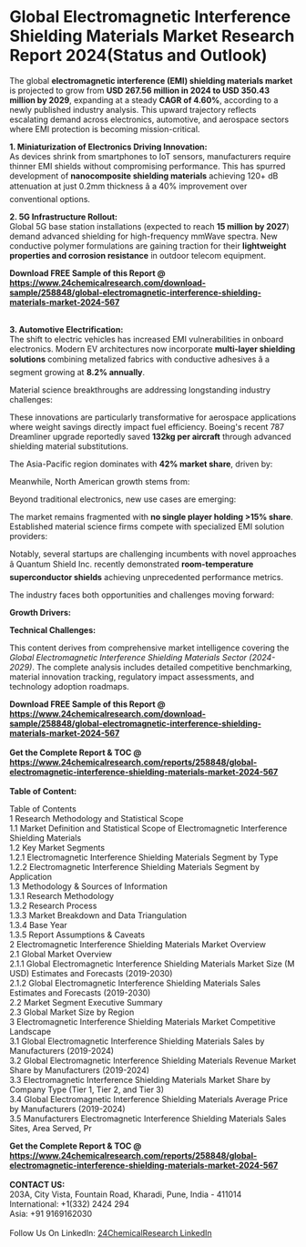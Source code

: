 <h1>Global Electromagnetic Interference Shielding Materials Market Research Report 2024(Status and Outlook)</h1><p>The global <strong>electromagnetic interference (EMI) shielding materials market</strong> is projected to grow from <strong>USD 267.56 million in 2024 to USD 350.43 million by 2029</strong>, expanding at a steady <strong>CAGR of 4.60%</strong>, according to a newly published industry analysis. This upward trajectory reflects escalating demand across electronics, automotive, and aerospace sectors where EMI protection is becoming mission-critical.</p><p><strong>1. Miniaturization of Electronics Driving Innovation:</strong><br>
As devices shrink from smartphones to IoT sensors, manufacturers require thinner EMI shields without compromising performance. This has spurred development of <strong>nanocomposite shielding materials</strong> achieving 120+ dB attenuation at just 0.2mm thickness â a 40% improvement over conventional options.</p><p><strong>2. 5G Infrastructure Rollout:</strong><br>
Global 5G base station installations (expected to reach <strong>15 million by 2027</strong>) demand advanced shielding for high-frequency mmWave spectra. New conductive polymer formulations are gaining traction for their <strong>lightweight properties and corrosion resistance</strong> in outdoor telecom equipment.</p><div><b>Download FREE Sample of this Report @ 
            <a href="https://www.24chemicalresearch.com/download-sample/258848/global-electromagnetic-interference-shielding-materials-market-2024-567">
            https://www.24chemicalresearch.com/download-sample/258848/global-electromagnetic-interference-shielding-materials-market-2024-567</a></b></div><br><p><strong>3. Automotive Electrification:</strong><br>
The shift to electric vehicles has increased EMI vulnerabilities in onboard electronics. Modern EV architectures now incorporate <strong>multi-layer shielding solutions</strong> combining metalized fabrics with conductive adhesives â a segment growing at <strong>8.2% annually</strong>.</p><p>Material science breakthroughs are addressing longstanding industry challenges:</p><p>These innovations are particularly transformative for aerospace applications where weight savings directly impact fuel efficiency. Boeing's recent 787 Dreamliner upgrade reportedly saved <strong>132kg per aircraft</strong> through advanced shielding material substitutions.</p><p>The Asia-Pacific region dominates with <strong>42% market share</strong>, driven by:</p><p>Meanwhile, North American growth stems from:</p><p>Beyond traditional electronics, new use cases are emerging:</p><p>The market remains fragmented with <strong>no single player holding &gt;15% share</strong>. Established material science firms compete with specialized EMI solution providers:</p><p>Notably, several startups are challenging incumbents with novel approaches â Quantum Shield Inc. recently demonstrated <strong>room-temperature superconductor shields</strong> achieving unprecedented performance metrics.</p><p>The industry faces both opportunities and challenges moving forward:</p><p><strong>Growth Drivers:</strong></p><p><strong>Technical Challenges:</strong></p><p>This content derives from comprehensive market intelligence covering the <em>Global Electromagnetic Interference Shielding Materials Sector (2024-2029)</em>. The complete analysis includes detailed competitive benchmarking, material innovation tracking, regulatory impact assessments, and technology adoption roadmaps.</p><div><b>Download FREE Sample of this Report @ 
            <a href="https://www.24chemicalresearch.com/download-sample/258848/global-electromagnetic-interference-shielding-materials-market-2024-567">
            https://www.24chemicalresearch.com/download-sample/258848/global-electromagnetic-interference-shielding-materials-market-2024-567</a></b></div><br><div><b>Get the Complete Report & TOC @ 
            <a href="https://www.24chemicalresearch.com/reports/258848/global-electromagnetic-interference-shielding-materials-market-2024-567">
            https://www.24chemicalresearch.com/reports/258848/global-electromagnetic-interference-shielding-materials-market-2024-567</a></b></div><br>
            <b>Table of Content:</b><p>Table of Contents<br />
1 Research Methodology and Statistical Scope<br />
1.1 Market Definition and Statistical Scope of Electromagnetic Interference Shielding Materials<br />
1.2 Key Market Segments<br />
1.2.1 Electromagnetic Interference Shielding Materials Segment by Type<br />
1.2.2 Electromagnetic Interference Shielding Materials Segment by Application<br />
1.3 Methodology & Sources of Information<br />
1.3.1 Research Methodology<br />
1.3.2 Research Process<br />
1.3.3 Market Breakdown and Data Triangulation<br />
1.3.4 Base Year<br />
1.3.5 Report Assumptions & Caveats<br />
2 Electromagnetic Interference Shielding Materials Market Overview<br />
2.1 Global Market Overview<br />
2.1.1 Global Electromagnetic Interference Shielding Materials Market Size (M USD) Estimates and Forecasts (2019-2030)<br />
2.1.2 Global Electromagnetic Interference Shielding Materials Sales Estimates and Forecasts (2019-2030)<br />
2.2 Market Segment Executive Summary<br />
2.3 Global Market Size by Region<br />
3 Electromagnetic Interference Shielding Materials Market Competitive Landscape<br />
3.1 Global Electromagnetic Interference Shielding Materials Sales by Manufacturers (2019-2024)<br />
3.2 Global Electromagnetic Interference Shielding Materials Revenue Market Share by Manufacturers (2019-2024)<br />
3.3 Electromagnetic Interference Shielding Materials Market Share by Company Type (Tier 1, Tier 2, and Tier 3)<br />
3.4 Global Electromagnetic Interference Shielding Materials Average Price by Manufacturers (2019-2024)<br />
3.5 Manufacturers Electromagnetic Interference Shielding Materials Sales Sites, Area Served, Pr</p><div><b>Get the Complete Report & TOC @ 
            <a href="https://www.24chemicalresearch.com/reports/258848/global-electromagnetic-interference-shielding-materials-market-2024-567">
            https://www.24chemicalresearch.com/reports/258848/global-electromagnetic-interference-shielding-materials-market-2024-567</a></b></div><br><b>CONTACT US:</b><br>
            203A, City Vista, Fountain Road, Kharadi, Pune, India - 411014<br>
            International: +1(332) 2424 294<br>
            Asia: +91 9169162030 <br><br>
            Follow Us On LinkedIn: <a href="https://www.linkedin.com/company/24chemicalresearch/">24ChemicalResearch LinkedIn</a>